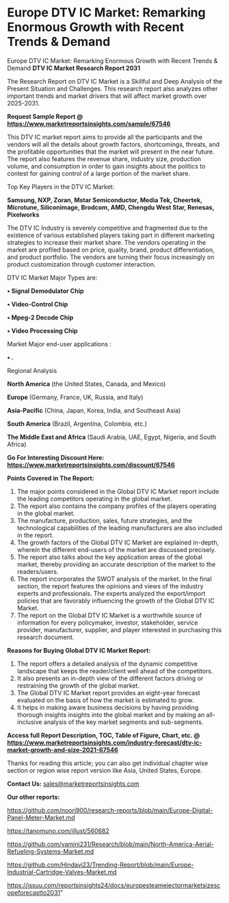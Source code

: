 # Europe DTV IC Market: Remarking Enormous Growth with Recent Trends & Demand
Europe DTV IC Market: Remarking Enormous Growth with Recent Trends & Demand
<strong>DTV IC Market Research Report 2031</strong>

The Research Report on DTV IC Market is a Skillful and Deep Analysis of the Present Situation and Challenges. This research report also analyzes other important trends and market drivers that will affect market growth over 2025-2031.

<strong>Request Sample Report @ <a href=https://www.marketreportsinsights.com/sample/67546>https://www.marketreportsinsights.com/sample/67546</a></strong>

This DTV IC market report aims to provide all the participants and the vendors will all the details about growth factors, shortcomings, threats, and the profitable opportunities that the market will present in the near future. The report also features the revenue share, industry size, production volume, and consumption in order to gain insights about the politics to contest for gaining control of a large portion of the market share.

Top Key Players in the DTV IC Market:

<strong>Samsung, NXP, Zoran, Mstar Semiconductor, Media Tek, Cheertek, Microtune, Siliconimage, Brodcom, AMD, Chengdu West Star, Renesas, Pixelworks</strong>

The DTV IC Industry is severely competitive and fragmented due to the existence of various established players taking part in different marketing strategies to increase their market share. The vendors operating in the market are profiled based on price, quality, brand, product differentiation, and product portfolio. The vendors are turning their focus increasingly on product customization through customer interaction.

DTV IC Market Major Types are:

<strong>• Signal Demodulator Chip

• Video-Control Chip

• Mpeg-2 Decode Chip

• Video Processing Chip</strong>

Market Major end-user applications :

<strong>• .</strong>

Regional Analysis

</u><strong><b>North America</b></strong> (the United States, Canada, and Mexico)

<strong><b>Europe </b></strong>(Germany, France, UK, Russia, and Italy)

<strong><b>Asia-Pacific</b></strong> (China, Japan, Korea, India, and Southeast Asia)

<strong><b>South America</b></strong> (Brazil, Argentina, Colombia, etc.)

<strong><b>The Middle East and Africa</b></strong> (Saudi Arabia, UAE, Egypt, Nigeria, and South Africa)

<strong>Go For Interesting Discount Here: <a href=https://www.marketreportsinsights.com/discount/67546>https://www.marketreportsinsights.com/discount/67546</a></strong>

<strong>Points Covered in The Report:</strong>
<ol>
  <li>The major points considered in the Global DTV IC Market report include the leading competitors operating in the global market.</li>
  <li>The report also contains the company profiles of the players operating in the global market.</li>
  <li>The manufacture, production, sales, future strategies, and the technological capabilities of the leading manufacturers are also included in the report.</li>
  <li>The growth factors of the Global DTV IC Market are explained in-depth, wherein the different end-users of the market are discussed precisely.</li>
  <li>The report also talks about the key application areas of the global market, thereby providing an accurate description of the market to the readers/users.</li>
  <li>The report incorporates the SWOT analysis of the market. In the final section, the report features the opinions and views of the industry experts and professionals. The experts analyzed the export/import policies that are favorably influencing the growth of the Global DTV IC Market.</li>
  <li>The report on the Global DTV IC Market is a worthwhile source of information for every policymaker, investor, stakeholder, service provider, manufacturer, supplier, and player interested in purchasing this research document.</li>
</ol>
<strong>Reasons for Buying Global DTV IC Market Report:</strong>

<ol>
  <li>The report offers a detailed analysis of the dynamic competitive landscape that keeps the reader/client well ahead of the competitors.</li>
  <li>It also presents an in-depth view of the different factors driving or restraining the growth of the global market.</li>
  <li>The Global DTV IC Market report provides an eight-year forecast evaluated on the basis of how the market is estimated to grow.</li>
  <li>It helps in making aware business decisions by having providing thorough insights insights into the global market and by making an all-inclusive analysis of the key market segments and sub-segments.</li>
</ol>
<strong>Access full Report Description, TOC, Table of Figure, Chart, etc. @ <a href=https://www.marketreportsinsights.com/industry-forecast/dtv-ic-market-growth-and-size-2021-67546>https://www.marketreportsinsights.com/industry-forecast/dtv-ic-market-growth-and-size-2021-67546</a></strong>


Thanks for reading this article; you can also get individual chapter wise section or region wise report version like Asia, United States, Europe.

<strong>Contact Us:</strong>
sales@marketreportsinsights.com

<strong>Our other reports:</strong>

<a href=https://github.com/noori900/research-reports/blob/main/Europe-Digital-Panel-Meter-Market.md>https://github.com/noori900/research-reports/blob/main/Europe-Digital-Panel-Meter-Market.md</a>

<a href=https://tanomuno.com/illust/560682>https://tanomuno.com/illust/560682</a>

<a href=https://github.com/yamini231/Research/blob/main/North-America-Aerial-Refueling-Systems-Market.md>https://github.com/yamini231/Research/blob/main/North-America-Aerial-Refueling-Systems-Market.md</a>

<a href=https://github.com/Hindavi23/Trending-Report/blob/main/Europe-Industrial-Cartridge-Valves-Market.md>https://github.com/Hindavi23/Trending-Report/blob/main/Europe-Industrial-Cartridge-Valves-Market.md</a>

<a href=https://issuu.com/reportsinsights24/docs/europesteamejectormarketsizescopeforecastto2031>https://issuu.com/reportsinsights24/docs/europesteamejectormarketsizescopeforecastto2031</a>"
